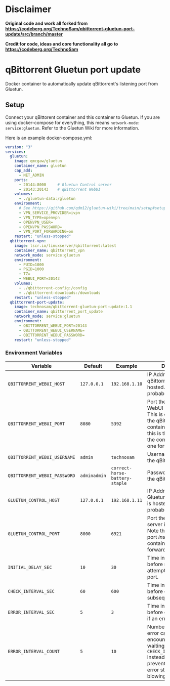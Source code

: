 # Disclaimer
**Original code and work all forked from https://codeberg.org/TechnoSam/qbittorrent-gluetun-port-update/src/branch/master**

**Credit for code, ideas and core functionality all go to https://codeberg.org/TechnoSam**

# qBittorrent Gluetun port update

Docker container to automatically update qBittorrent's listening port from Gluetun.

## Setup

Connect your qBittorent container and this container to Gluetun. If you are using docker-compose for everything, this means `network-mode: service:gluetun`. Refer to the Gluetun Wiki for more information.

Here is an example docker-compose.yml:

```yml
version: "3"
services:
  gluetun:
    image: qmcgaw/gluetun
    container_name: gluetun
    cap_add:
      - NET_ADMIN
    ports:
      - 20144:8000     # Gluetun Control server
      - 20143:20143    # qBittorrent WebUI
    volumes:
      - ./gluetun-data:/gluetun
    environment:
      # See https://github.com/qdm12/gluetun-wiki/tree/main/setup#setup
      - VPN_SERVICE_PROVIDER=ivpn
      - VPN_TYPE=openvpn
      - OPENVPN_USER=
      - OPENVPN_PASSWORD=
      - VPN_PORT_FORWARDING=on
    restart: "unless-stopped"
  qbittorrent-vpn:
    image: lscr.io/linuxserver/qbittorrent:latest
    container_name: qbittorrent_vpn
    network_mode: service:gluetun
    environment:
      - PUID=1000
      - PGID=1000
      - TZ=
      - WEBUI_PORT=20143
    volumes:
      - ./qbittorrent-config:/config
      - ./qbittorrent-downloads:/downloads
    restart: "unless-stopped"
  qbittorrent-port-update:
    image: technosam/qbittorrent-gluetun-port-update:1.1
    container_name: qbittorrent_port_update
    network_mode: service:gluetun
    environment:
      - QBITTORRENT_WEBUI_PORT=20143
      - QBITTORRENT_WEBUI_USERNAME=
      - QBITTORRENT_WEBUI_PASSWORD=
    restart: "unless-stopped"
```

### Environment Variables

| Variable                     | Default      | Example                        | Description                                                                                                                                                                |
|------------------------------|--------------|--------------------------------|----------------------------------------------------------------------------------------------------------------------------------------------------------------------------|
| `QBITTORRENT_WEBUI_HOST`     | `127.0.0.1`  | `192.168.1.10`                 | IP Address where the qBittorrent WebUI is hosted. This should probably never change.                                                                                       |
| `QBITTORRENT_WEBUI_PORT`     | `8080`       | `5392`                         | Port the qBittorrent WebUI is running on. This is configurable in the qBittorrent container. Note that this is the port *inside* the container, not the one forwarded out. |
| `QBITTORRENT_WEBUI_USERNAME` | `admin`      | `technosam`                    | Username to log into the qBittorrent WebUI.                                                                                                                                |
| `QBITTORRENT_WEBUI_PASSWORD` | `adminadmin` | `correct-horse-battery-staple` | Password to log into the qBittorrent WebUI.                                                                                                                                |
| `GLUETUN_CONTROL_HOST`       | `127.0.0.1`  | `192.168.1.11`                 | IP Address where the Gluetun control server is hosted. This should probably never change.                                                                                  |
| `GLUETUN_CONTROL_PORT`       | `8000`       | `6921`                         | Port the Gluetun control server is running on. Note that this is the port *inside* the container, not the one forwarded out.                                               |
| `INITIAL_DELAY_SEC`          | `10`         | `30`                           | Time in seconds to wait before making the first attempt to update the port.                                                                                                |
| `CHECK_INTERVAL_SEC`         | `60`         | `600`                          | Time in seconds to wait before checking each subsequent time.                                                                                                              |
| `ERROR_INTERVAL_SEC`         | `5`          | `3`                            | Time in seconds to wait before checking again if an error occurred.                                                                                                        |
| `ERROR_INTERVAL_COUNT`       | `5`          | `10`                           | Number of times an error can be encountered before waiting `CHECK_INTERVAL_SECONDS` instead. This will prevent a permanent error state from blowing up logs.               |

